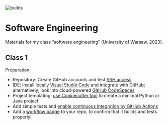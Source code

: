 ![builds](https://github.com/maciejskorski/software_engineering/actions/workflows/build_test.yaml/badge.svg)

# Software Engineering

Materials for my class “software engineering” (University of Warsaw, 2023).

## Class 1

Preparation: 
* Repository: Create GitHub accounts and test [SSH access](https://docs.github.com/en/authentication/connecting-to-github-with-ssh)
* IDE: install locally [Visual Studio Code](https://code.visualstudio.com/) and integrate with GitHub; alternatively, look into cloud-powered [GitHub CodeSpaces](https://docs.github.com/en/codespaces/overview/)
* Project templating: [use Cookiecutter tool](https://cookiecutter.readthedocs.io/en/1.7.0/README.html#a-pantry-full-of-cookiecutters) to create a minimal Python or Java project.
* Add simple tests and [enable continuous integration by GitHub Actions](https://docs.github.com/en/actions/automating-builds-and-tests)
* Add a [workflow badge](https://docs.github.com/en/actions/monitoring-and-troubleshooting-workflows/adding-a-workflow-status-badge) to your repo, to confirm that it builds and tests properly!

